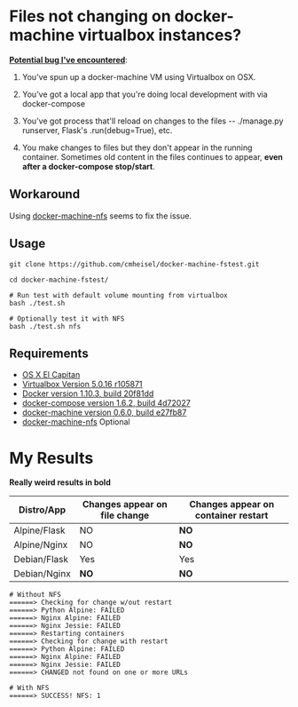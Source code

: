 Files not changing on docker-machine virtualbox instances?
=============================================================

**[Potential bug I've encountered](https://github.com/docker/machine/issues/3222)**:

1. You've spun up a docker-machine VM using Virtualbox on OSX.

2. You've got a local app that you're doing local development with via docker-compose

3. You've got process that'll reload on changes to the files -- ./manage.py runserver, Flask's .run(debug=True), etc.

4. You make changes to files but they don't appear in the running container. Sometimes old content in the files continues to appear, **even after a docker-compose stop/start**.

Workaround
--------------

Using [docker-machine-nfs](https://github.com/adlogix/docker-machine-nfs) seems to fix the issue.


Usage
--------
```
git clone https://github.com/cmheisel/docker-machine-fstest.git

cd docker-machine-fstest/

# Run test with default volume mounting from virtualbox
bash ./test.sh

# Optionally test it with NFS
bash ./test.sh nfs
```

Requirements
---------------
* [OS X El Capitan](https://itunes.apple.com/us/app/os-x-el-capitan/id1018109117?mt=12)
* [Virtualbox Version 5.0.16 r105871](https://www.virtualbox.org/wiki/Downloads)
* [Docker version 1.10.3, build 20f81dd](https://docs.docker.com/engine/installation/mac/)
* [docker-compose version 1.6.2, build 4d72027](https://docs.docker.com/compose/)
* [docker-machine version 0.6.0, build e27fb87](https://docs.docker.com/machine/)
* [docker-machine-nfs](https://github.com/adlogix/docker-machine-nfs) Optional


My Results
=============

**Really weird results in bold**

| Distro/App   	| Changes appear on file change 	| Changes appear on container restart 	|
|--------------	|-------------------------------	|-------------------------------------	|
| Alpine/Flask 	| NO                            	| **NO**                              	|
| Alpine/Nginx 	| NO                            	| **NO**                              	|
| Debian/Flask 	| Yes                           	| Yes                                 	|
| Debian/Nginx 	| **NO**                        	| **NO**                              	|

```
# Without NFS
======> Checking for change w/out restart
======> Python Alpine: FAILED
======> Nginx Alpine: FAILED
======> Nginx Jessie: FAILED
======> Restarting containers
======> Checking for change with restart
======> Python Alpine: FAILED
======> Nginx Alpine: FAILED
======> Nginx Jessie: FAILED
======> CHANGED not found on one or more URLs

# With NFS
======> SUCCESS! NFS: 1
```
